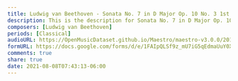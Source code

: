 ```yaml
---
title: Ludwig van Beethoven - Sonata No. 7 in D Major Op. 10 No. 3 1st mov. (2)
description: This is the description for Sonata No. 7 in D Major Op. 10 No. 3 1st mov. by Ludwig van Beethoven
composers: [Ludwig van Beethoven]
periods: [Classical]
audioURL: https://OpenMusicDataset.github.io/Maestro/maestro-v3.0.0/2013/ORIG-MIDI_01_7_7_13_Group__MID--AUDIO_13_R1_2013_wav--2.midi
formURL: https://docs.google.com/forms/d/e/1FAIpQLSf9z_mU7iG5qEdmaUuY0XC6Cu1VdOvu7pSFzuqhrawJdRjAeQ/viewform
comments: true
share: true
date: 2021-08-08T07:43:13-06:00
---
```

